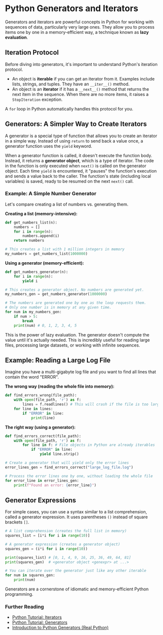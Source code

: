 # Python Generators and Iterators

Generators and iterators are powerful concepts in Python for working with sequences of data, particularly very large ones. They allow you to process items one by one in a memory-efficient way, a technique known as **lazy evaluation**.

## Iteration Protocol

Before diving into generators, it's important to understand Python's iteration protocol.
*   An object is **iterable** if you can get an iterator from it. Examples include lists, strings, and tuples. They have an `__iter__()` method.
*   An object is an **iterator** if it has a `__next__()` method that returns the next item in the sequence. When there are no more items, it raises a `StopIteration` exception.

A `for` loop in Python automatically handles this protocol for you.

## Generators: A Simpler Way to Create Iterators

A generator is a special type of function that allows you to create an iterator in a simple way. Instead of using `return` to send back a value once, a generator function uses the `yield` keyword.

When a generator function is called, it doesn't execute the function body. Instead, it returns a **generator object**, which is a type of iterator. The code in the function is only executed when `next()` is called on the generator object. Each time `yield` is encountered, it "pauses" the function's execution and sends a value back to the caller. The function's state (including local variables) is saved, ready to be resumed on the next `next()` call.

### Example: A Simple Number Generator

Let's compare creating a list of numbers vs. generating them.

**Creating a list (memory-intensive):**
```python
def get_numbers_list(n):
    numbers = []
    for i in range(n):
        numbers.append(i)
    return numbers

# This creates a list with 1 million integers in memory
my_numbers = get_numbers_list(1000000)
```

**Using a generator (memory-efficient):**
```python
def get_numbers_generator(n):
    for i in range(n):
        yield i

# This creates a generator object. No numbers are generated yet.
my_numbers_gen = get_numbers_generator(1000000)

# The numbers are generated one by one as the loop requests them.
# Only one number is in memory at any given time.
for num in my_numbers_gen:
    if num > 5:
        break
    print(num) # 0, 1, 2, 3, 4, 5
```
This is the power of lazy evaluation. The generator doesn't compute the value until it's actually needed. This is incredibly useful for reading large files, processing large datasets, or working with infinite sequences.

## Example: Reading a Large Log File

Imagine you have a multi-gigabyte log file and you want to find all lines that contain the word "ERROR".

**The wrong way (reading the whole file into memory):**
```python
def find_errors_wrong(file_path):
    with open(file_path, 'r') as f:
        lines = f.readlines() # This will crash if the file is too large
    for line in lines:
        if "ERROR" in line:
            print(line)
```

**The right way (using a generator):**
```python
def find_errors_correct(file_path):
    with open(file_path, 'r') as f:
        for line in f: # File objects in Python are already iterables
            if "ERROR" in line:
                yield line.strip()

# Create a generator that will yield only the error lines
error_lines_gen = find_errors_correct("large_log_file.log")

# Process the error lines one by one, without loading the whole file
for error_line in error_lines_gen:
    print(f"Found an error: {error_line}")
```

## Generator Expressions

For simple cases, you can use a syntax similar to a list comprehension, called a generator expression. It uses parentheses `()` instead of square brackets `[]`.

```python
# A list comprehension (creates the full list in memory)
squares_list = [i*i for i in range(10)]

# A generator expression (creates a generator object)
squares_gen = (i*i for i in range(10))

print(squares_list) # [0, 1, 4, 9, 16, 25, 36, 49, 64, 81]
print(squares_gen)  # <generator object <genexpr> at ...>

# You can iterate over the generator just like any other iterable
for num in squares_gen:
    print(num)
```

Generators are a cornerstone of idiomatic and memory-efficient Python programming.

<div class="further-reading">
<h3>Further Reading</h3>
<ul>
  <li><a href="https://docs.python.org/3/tutorial/classes.html#iterators" target="_blank" rel="noopener noreferrer">Python Tutorial: Iterators</a></li>
  <li><a href="https://docs.python.org/3/tutorial/classes.html#generators" target="_blank" rel="noopener noreferrer">Python Tutorial: Generators</a></li>
  <li><a href="https://realpython.com/introduction-to-python-generators/" target="_blank" rel="noopener noreferrer">Introduction to Python Generators (Real Python)</a></li>
</ul>
</div>